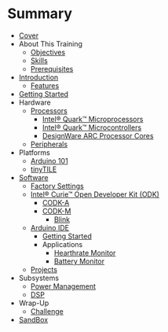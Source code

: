 # Summary

* [Cover](README.md)
* About This Training
   * [Objectives](documentation/Objectives.md)
   * [Skills](documentation/Skills.md)
   * [Prerequisites](documentation/Prerequisites.md)
* [Introduction](documentation/Introduction.md)
   * [Features](documentation/Features.md)
* [Getting Started](documentation/GettingStarted.md)
* Hardware
   * [Processors](documentation/Processor.md)
       * [Intel® Quark™ Microprocessors](documentation/IntelQuarkMicroprocessors.md)
       * [Intel® Quark™ Microcontrollers](documentation/IntelQuarkMicrocontrollers.md)
       * [DesignWare ARC Processor Cores](documentation/DesignwareArcProcessorCores.md)
   * [Peripherals](documentation/Peripherals.md)
* Platforms
   * [Arduino 101](documentation/Arduino101.md)
   * [tinyTILE](documentation/TinyTile.md)
* [Software](documentation/Software.md)
   * [Factory Settings](documentation/FactorySettings.md)
   * [Intel® Curie™ Open Developer Kit (ODK)](documentation/IntelCurieOpenDeveloperKitOdk.md)
       * [CODK-A](documentation/CodkA.md)
       * [CODK-M](documentation/CodkM.md)
           * [Blink](documentation/CodkMBlink.md)
   * [Arduino IDE](documentation/ArduinoIde.md)
       * [Getting Started](documentation/ArduinoGettingStarted.md)
       * Applications
           * [Hearthrate Monitor](documentation/HearthrateMonitor.md)
           * [Battery Monitor](documentation/BatteryMonitor.md)
   * [Projects](documentation/Projects.md)
* Subsystems
   * [Power Management](documentation/SubsystemsPowerManagement.md)
   * [DSP](Dsp.md)
* Wrap-Up
   * [Challenge](documentation/Challenge.md)
* [SandBox](documentation/Sandbox.md)

